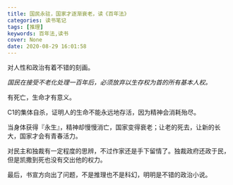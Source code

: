 ```yaml
---
title: 国民永驻，国家才逐渐衰老，读《百年法》
categories: 读书笔记
tags: [推理]
keywords: 百年法,读书
cover: None
date: 2020-08-29 16:01:58
---
```


对人性和政治有着不错的刻画。

*国民在接受不老化处理一百年后，必须放弃以生存权为首的所有基本人权。*

有死亡，生命才有意义。

C1的集体自杀，证明人的生命不能永远地存活，因为精神会消耗殆尽。

当身体获得『永生』，精神却慢慢消亡，国家变得衰老；让老的死去，让新的长大，国家才会有青春活力。

对民主和独裁有一定程度的思辨，不过作家还是手下留情了。独裁政府还政于民，但是凯撒到死也没有交出他的权力。

最后，书宣方向出了问题，不是推理也不是科幻，明明是不错的政治小说。